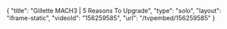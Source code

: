 {
    "title": "Gillette MACH3 | 5 Reasons To Upgrade",
    "type": "solo",
    "layout": "iframe-static",
    "videoId": "156259585",
    "url": "\/tvpembed\/156259585"
}
